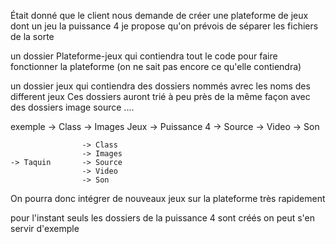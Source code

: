 Était donné que le client nous demande de créer une plateforme de jeux
dont un jeu la puissance 4 je propose qu'on prévois de séparer les fichiers de la sorte


un dossier Plateforme-jeux qui contiendra tout le code pour faire fonctionner la plateforme
(on ne sait pas encore ce qu'elle contiendra)


un dossier jeux qui contiendra des dossiers nommés avrec les noms des different jeux
Ces dossiers auront trié à peu près de la même façon avec des dossiers image source ....


exemple
					-> Class
					-> Images
Jeux -> Puissance 4 -> Source
					-> Video
					-> Son

					-> Class
					-> Images
	-> Taquin 		-> Source
					-> Video
					-> Son


On pourra donc intégrer de nouveaux jeux sur la plateforme très rapidement


pour l'instant seuls les dossiers de la puissance 4 sont créés on peut s'en servir d'exemple